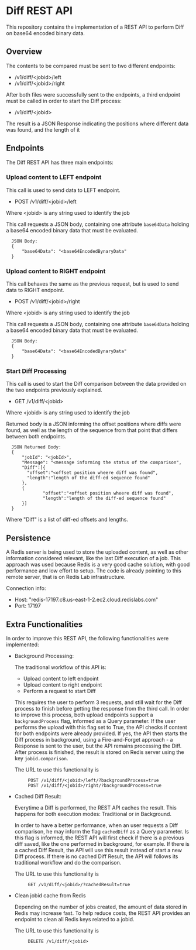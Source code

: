 # Diff REST API
This repository contains the implementation of a REST API to perform Diff on base64 encoded binary data.

## Overview

The contents to be compared must be sent to two different endpoints:
- /v1/diff/\<jobid>/left
- /v1/diff/\<jobid>/right

After both files were successfully sent to the endpoints, a third endpoint must be called in order to start the Diff 
process:

- /v1/diff/\<jobid>

The result is a JSON Response indicating the positions where different data was found, and the length of it

## Endpoints

The Diff REST API has three main endpoints:

### Upload content to LEFT endpoint

This call is used to send data to LEFT endpoint.

- POST /v1/diff/\<jobid>/left

Where \<jobid> is any string used to identify the job
 
This call requests a JSON body, containing one attribute `base64Data` holding a base64 encoded binary data that must be
evaluated.  
 
```
  JSON Body:
  {
      "base64Data": "<base64EncodedBynaryData"
  }
   ```

### Upload content to RIGHT endpoint

This call behaves the same as the previous request, but is used to send data to RIGHT endpoint.

- POST /v1/diff/\<jobid>/right

Where \<jobid> is any string used to identify the job
 
This call requests a JSON body, containing one attribute `base64Data` holding a base64 encoded binary data that must be 
evaluated.  
 
```
  JSON Body:
  {
      "base64Data": "<base64EncodedBynaryData"
  }
```

### Start Diff Processing

This call is used to start the Diff comparison between the data provided on the two endpoints previously explained.

- GET /v1/diff/\<jobid>

Where \<jobid> is any string used to identify the job
 
Returned body is a JSON informing the offset positions where diffs were found, as well as the length of the sequence 
from that point that differs between both endpoints.  
 
```
  JSON Returned Body:
  {
      "jobId": "<jobId>",
      "Message": "<message informing the status of the comparison",
      "Diff":[{
        "offset":"<offset position wheere diff was found",
        "length":"length of the diff-ed sequence found"
      },
      {
              "offset":"<offset position wheere diff was found",
              "length":"length of the diff-ed sequence found"
      }]
  }
```

Where "Diff" is a list of diff-ed offsets and lengths. 


## Persistence 

A Redis server is being used to store the uploaded content, as well as other information considered relevant, 
like the last Diff execution of a job. This approach was used because Redis is a very good cache solution, with 
 good performance and low effort to setup. The code is already pointing to this remote server, that is on Redis Lab 
 infrastructure.

Connection info:
- Host: "redis-17197.c8.us-east-1-2.ec2.cloud.redislabs.com"
- Port: 17197


## Extra Functionalities

In order to improve this REST API, the following functionalities were implemented:

- Background Processing:

    The traditional workflow of this API is:
    - Upload content to left endpoint
    - Upload content to right endpoint
    - Perform a request to start Diff
    
    This requires the user to perform 3 requests, and still wait for the Diff process to finish before getting the response from the third call.
    In order to improve this process, both upload endpoints support a `backgroundProcess` flag, informed as a Query parameter. 
    If the user performs the upload with this flag set to True, the API checks if content for both endpoints were already provided. 
    If yes, the API then starts the Diff process in background, using a Fire-and-Forget approach - a Response is sent to the user, 
    but the API remains processing the Diff. After process is finished, the result is stored on Redis server using the key `jobid.comparison`.
     
    The URL to use this functionality is
    
    ```
         POST /v1/diff/<jobid>/left/?backgroundProcess=true
         POST /v1/diff/<jobid>/right/?backgroundProcess=true
    ```
     
- Cached Diff Result:

    Everytime a Diff is performed, the REST API caches the result. This happens for both execution modes: Traditional or in Background.
    
    In order to have a better performance, when an user requests a Diff comparison, he may inform the flag `cachedDiff` as a Query parameter.
    Is this flag is informed, the REST API will first check if there is a previous diff saved, like the one performed in background, for example.
    If there is a cached Diff Result, the API will use this result instead of start a new Diff process. If there is no cached Diff Result, 
    the API will follows its traditional workflow and do the comparison.
     
    The URL to use this functionality is
        
     ```
          GET /v1/diff/<jobid>/?cachedResult=true
     ```
     
- Clean jobid cache from Redis

    Depending on the number of jobs created, the amount of data stored in Redis may increase fast. To help reduce costs, the REST API provides 
    an endpoint to clean all Redis keys related to a jobid. 
    
    The URL to use this functionality is

     ```
          DELETE /v1/diff/<jobid>
     ```

